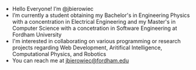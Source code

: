 - Hello Everyone! I’m @jbierowiec
- I’m currently a student obtaining my Bachelor's in Engineering Physics with a concentration in Electrical Engineering and my Master's in Computer Science with a concetration in Software Engineering at Fordham University
- I'm interested in collaborating on various programming or research projects regarding Web Development, Aritifical Intelligence, Computational Physics, and Robotics
- You can reach me at jbierowiec@fordham.edu

<!---
jbierowiec/jbierowiec is a ✨ special ✨ repository because its `README.md` (this file) appears on your GitHub profile.
You can click the Preview link to take a look at your changes.
--->
